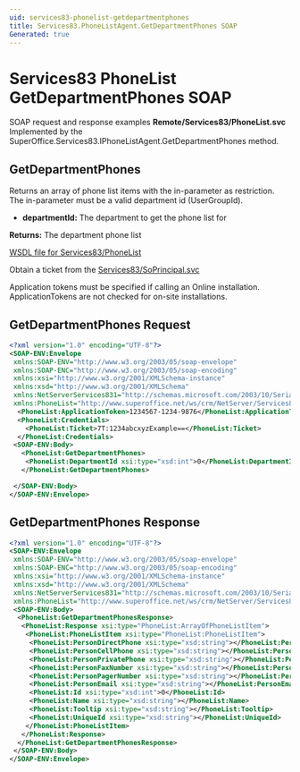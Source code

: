 ```yaml
---
uid: services83-phonelist-getdepartmentphones
title: Services83.PhoneListAgent.GetDepartmentPhones SOAP
Generated: true
---
```


# Services83 PhoneList GetDepartmentPhones SOAP

SOAP request and response examples **Remote/Services83/PhoneList.svc**
Implemented by the <see cref="M:SuperOffice.Services83.IPhoneListAgent.GetDepartmentPhones">SuperOffice.Services83.IPhoneListAgent.GetDepartmentPhones</see> method.

## GetDepartmentPhones

Returns an array of phone list items with the in-parameter as restriction. The in-parameter must be a valid department id (UserGroupId).

* **departmentId:** The department to get the phone list for

**Returns:** The department phone list


[WSDL file for Services83/PhoneList](../Services83-PhoneList.md)

Obtain a ticket from the [Services83/SoPrincipal.svc](../SoPrincipal/SoPrincipal.md)

Application tokens must be specified if calling an Online installation. ApplicationTokens are not checked for on-site installations.

## GetDepartmentPhones Request

```xml
<?xml version="1.0" encoding="UTF-8"?>
<SOAP-ENV:Envelope
 xmlns:SOAP-ENV="http://www.w3.org/2003/05/soap-envelope"
 xmlns:SOAP-ENC="http://www.w3.org/2003/05/soap-encoding"
 xmlns:xsi="http://www.w3.org/2001/XMLSchema-instance"
 xmlns:xsd="http://www.w3.org/2001/XMLSchema"
 xmlns:NetServerServices831="http://schemas.microsoft.com/2003/10/Serialization/"
 xmlns:PhoneList="http://www.superoffice.net/ws/crm/NetServer/Services83">
  <PhoneList:ApplicationToken>1234567-1234-9876</PhoneList:ApplicationToken>
  <PhoneList:Credentials>
    <PhoneList:Ticket>7T:1234abcxyzExample==</PhoneList:Ticket>
  </PhoneList:Credentials>
 <SOAP-ENV:Body>
   <PhoneList:GetDepartmentPhones>
    <PhoneList:DepartmentId xsi:type="xsd:int">0</PhoneList:DepartmentId>
   </PhoneList:GetDepartmentPhones>

 </SOAP-ENV:Body>
</SOAP-ENV:Envelope>

```


## GetDepartmentPhones Response

```xml
<?xml version="1.0" encoding="UTF-8"?>
<SOAP-ENV:Envelope
 xmlns:SOAP-ENV="http://www.w3.org/2003/05/soap-envelope"
 xmlns:SOAP-ENC="http://www.w3.org/2003/05/soap-encoding"
 xmlns:xsi="http://www.w3.org/2001/XMLSchema-instance"
 xmlns:xsd="http://www.w3.org/2001/XMLSchema"
 xmlns:NetServerServices831="http://schemas.microsoft.com/2003/10/Serialization/"
 xmlns:PhoneList="http://www.superoffice.net/ws/crm/NetServer/Services83">
 <SOAP-ENV:Body>
  <PhoneList:GetDepartmentPhonesResponse>
   <PhoneList:Response xsi:type="PhoneList:ArrayOfPhoneListItem">
    <PhoneList:PhoneListItem xsi:type="PhoneList:PhoneListItem">
     <PhoneList:PersonDirectPhone xsi:type="xsd:string"></PhoneList:PersonDirectPhone>
     <PhoneList:PersonCellPhone xsi:type="xsd:string"></PhoneList:PersonCellPhone>
     <PhoneList:PersonPrivatePhone xsi:type="xsd:string"></PhoneList:PersonPrivatePhone>
     <PhoneList:PersonFaxNumber xsi:type="xsd:string"></PhoneList:PersonFaxNumber>
     <PhoneList:PersonPagerNumber xsi:type="xsd:string"></PhoneList:PersonPagerNumber>
     <PhoneList:PersonEmail xsi:type="xsd:string"></PhoneList:PersonEmail>
     <PhoneList:Id xsi:type="xsd:int">0</PhoneList:Id>
     <PhoneList:Name xsi:type="xsd:string"></PhoneList:Name>
     <PhoneList:Tooltip xsi:type="xsd:string"></PhoneList:Tooltip>
     <PhoneList:UniqueId xsi:type="xsd:string"></PhoneList:UniqueId>
    </PhoneList:PhoneListItem>
   </PhoneList:Response>
  </PhoneList:GetDepartmentPhonesResponse>
 </SOAP-ENV:Body>
</SOAP-ENV:Envelope>

```

